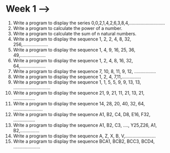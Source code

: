 # Week 1 -->

1. Write a program to display the series 0,0,2,1,4,2,6,3,8,4,……………………….
2. Write a program to calculate the power of a number.
3. Write a program to calculate the sum of n natural numbers.
4. Write a program to display the sequence 1, 2, 2, 4, 8, 32, 256,………………..
5. Write a program to display the sequence 1, 4, 9, 16, 25, 36, 49,………………..
6. Write a program to display the sequence 1, 2, 4, 8, 16, 32, 64,………………..
7. Write a program to display the sequence 7, 10, 8, 11, 9, 12, .................
8. Write a program to display the sequence 1, 2, 4, 7,11,……………
9. Write a program to display the sequence 1, 1, 5, 5, 9, 9, 13, 13, ………………………..
10. Write a program to display the sequence 21, 9, 21, 11, 21, 13, 21, .................
11. Write a program to display the sequence 14, 28, 20, 40, 32, 64, ...………………..
12. Write a program to display the sequence A1, B2, C4, D8, E16, F32, .................
13. Write a program to display the sequence A1, B2, C3, …., Y25,Z26, A1, B2,……………
14. Write a program to display the sequence A, Z, X, B, V,……………………
15. Write a program to display the sequence BCA1, BCB2, BCC3, BCD4, …………………
